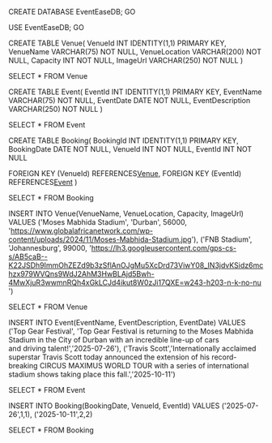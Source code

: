 CREATE DATABASE EventEaseDB;
GO

USE EventEaseDB;
GO

CREATE TABLE Venue(
VenueId INT IDENTITY(1,1) PRIMARY KEY,
VenueName VARCHAR(75) NOT NULL,
VenueLocation VARCHAR(200) NOT NULL,
Capacity INT NOT NULL,
ImageUrl VARCHAR(250) NOT NULL
)

SELECT * FROM Venue

CREATE TABLE Event(
EventId INT IDENTITY(1,1) PRIMARY KEY,
EventName VARCHAR(75) NOT NULL,
EventDate DATE NOT NULL,
EventDescription VARCHAR(250) NOT NULL
)

SELECT * FROM Event

CREATE TABLE Booking(
BookingId INT IDENTITY(1,1) PRIMARY KEY,
BookingDate DATE NOT NULL,
VenueId INT NOT NULL,
EventId INT NOT NULL

FOREIGN KEY (VenueId) REFERENCES[Venue](VenueId),
FOREIGN KEY (EventId) REFERENCES[Event](EventId)
)

SELECT * FROM Booking

INSERT INTO Venue(VenueName, VenueLocation, Capacity, ImageUrl)
VALUES
('Moses Mabhida Stadium', 'Durban', 56000, 'https://www.globalafricanetwork.com/wp-content/uploads/2024/11/Moses-Mabhida-Stadium.jpg'),
('FNB Stadium', 'Johannesburg', 99000, 'https://lh3.googleusercontent.com/gps-cs-s/AB5caB--K22JSDh9ImmOhZEZd9b3zSflAnOJgMu5XcDrd73ViwY08_IN3jdvKSidz6mchzx979WVQns9WdJ2AhM3HwBLAjd5Bwh-4MwXjuR3wwmnRQh4xGkLCJd4ikut8W0zJi17QXE=w243-h203-n-k-no-nu ')

SELECT * FROM Venue

INSERT INTO Event(EventName, EventDescription, EventDate)
VALUES
('Top Gear Festival', 'Top Gear Festival is returning to the Moses Mabhida Stadium in the City of Durban with an incredible line-up of cars and driving talent!','2025-07-26'),
('Travis Scott','Internationally acclaimed superstar Travis Scott today announced the extension of his record-breaking CIRCUS MAXIMUS WORLD TOUR with a series of international stadium shows taking place this fall.','2025-10-11')

SELECT * FROM Event

INSERT INTO Booking(BookingDate, VenueId, EventId)
VALUES
('2025-07-26',1,1),
('2025-10-11',2,2)

SELECT * FROM Booking

